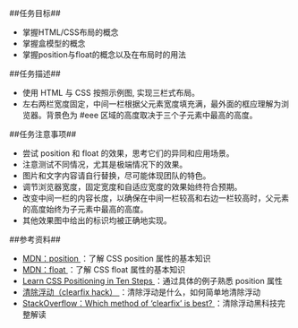 ##任务目标##
<ul>
    <li>掌握HTML/CSS布局的概念</li>
    <li>掌握盒模型的概念</li>
    <li>掌握position与float的概念以及在布局时的用法</li>
</ul>
##任务描述##
<ul>
    <li>
        使用 HTML 与 CSS 按照示例图, 实现三栏式布局。
    </li>
    <li>
        左右两栏宽度固定，中间一栏根据父元素宽度填充满，最外面的框应理解为浏览器。背景色为 #eee 区域的高度取决于三个子元素中最高的高度。
    </li>
</ul>
##任务注意事项##
<ul>
    <li>尝试 position 和 float 的效果，思考它们的异同和应用场景。</li>
    <li>注意测试不同情况，尤其是极端情况下的效果。</li>
    <li>图片和文字内容请自行替换，尽可能体现团队的特色。</li>
    <li>调节浏览器宽度，固定宽度和自适应宽度的效果始终符合预期。</li>
    <li>改变中间一栏的内容长度，以确保在中间一栏较高和右边一栏较高时，父元素的高度始终为子元素中最高的高度。</li>
    <li>其他效果图中给出的标识均被正确地实现。</li>
</ul>
##参考资料##
<ul>
    <li>
        <a href="https://developer.mozilla.org/zh-CN/docs/Web/CSS/position"  target="view_window">
            MDN：position
        </a>
        ：了解 CSS position 属性的基本知识
    </li>
    <li>
        <a href="https://developer.mozilla.org/en-US/docs/Web/CSS/float" target="view_window">
            MDN：float
        </a>
        ：了解 CSS float 属性的基本知识
    </li>
    <li>
        <a href="http://www.barelyfitz.com/screencast/html-training/css/positioning/" target="view_window">
            Learn CSS Positioning in Ten Steps
        </a>
        ：通过具体的例子熟悉 position 属性
    </li>
    <li>
        <a href="http://zh.learnlayout.com/clearfix.html" target="view_window">
            清除浮动（clearfix hack）
        </a>
        ：清除浮动是什么，如何简单地清除浮动
    </li>
    <li>
        <a href="http://stackoverflow.com/questions/211383/what-methods-of-clearfix-can-i-use" target="view_window">
            StackOverflow：Which method of ‘clearfix’ is best?
        </a>
        ：清除浮动黑科技完整解读
    </li>
</ul>